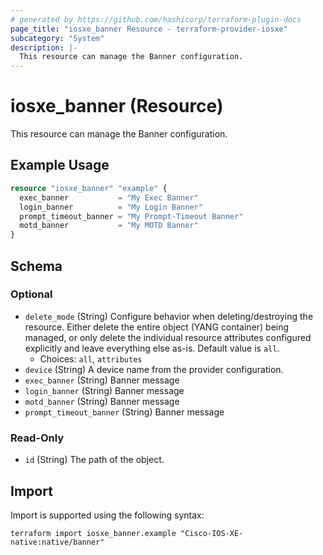 ```yaml
---
# generated by https://github.com/hashicorp/terraform-plugin-docs
page_title: "iosxe_banner Resource - terraform-provider-iosxe"
subcategory: "System"
description: |-
  This resource can manage the Banner configuration.
---
```


# iosxe_banner (Resource)

This resource can manage the Banner configuration.

## Example Usage

```terraform
resource "iosxe_banner" "example" {
  exec_banner           = "My Exec Banner"
  login_banner          = "My Login Banner"
  prompt_timeout_banner = "My Prompt-Timeout Banner"
  motd_banner           = "My MOTD Banner"
}
```

<!-- schema generated by tfplugindocs -->
## Schema

### Optional

- `delete_mode` (String) Configure behavior when deleting/destroying the resource. Either delete the entire object (YANG container) being managed, or only delete the individual resource attributes configured explicitly and leave everything else as-is. Default value is `all`.
  - Choices: `all`, `attributes`
- `device` (String) A device name from the provider configuration.
- `exec_banner` (String) Banner message
- `login_banner` (String) Banner message
- `motd_banner` (String) Banner message
- `prompt_timeout_banner` (String) Banner message

### Read-Only

- `id` (String) The path of the object.

## Import

Import is supported using the following syntax:

```shell
terraform import iosxe_banner.example "Cisco-IOS-XE-native:native/banner"
```
